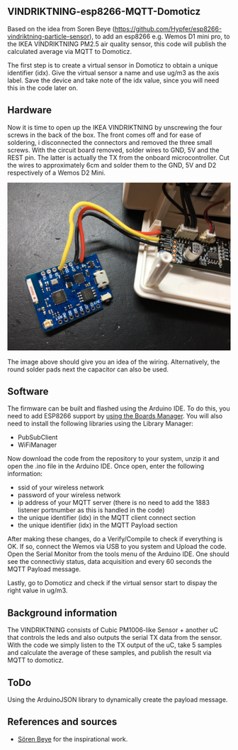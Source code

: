 ## VINDRIKTNING-esp8266-MQTT-Domoticz

Based on the idea from Soren Beye (https://github.com/Hypfer/esp8266-vindriktning-particle-sensor), to add an esp8266 e.g. Wemos D1 mini pro, to the IKEA VINDRIKTNING PM2.5 air quality sensor, this code will publish the calculated average via MQTT to Domoticz. 

The first step is to create a virtual sensor in Domoticz to obtain a unique identifier (idx). Give the virtual sensor a name and use ug/m3 as the axis label. Save the device and take note of the idx value, since you will need this in the code later on.

## Hardware

Now it is time to open up the IKEA VINDRIKTNING by unscrewing the four screws in the back of the box. The front comes off and for ease of soldering, i disconnected the connectors and removed the three small screws. With the circuit board removed, solder wires to GND, 5V and the REST pin. The latter is actually the TX from the onboard microcontroller. Cut the wires to approximately 6cm and solder them to the GND, 5V and D2 respectively of a Wemos D2 Mini. 

![wiring](./img/vr_to_wemos_wiring.jpg)

The image above should give you an idea of the wiring. Alternatively, the round solder pads next the capacitor can also be used.

## Software

The firmware can be built and flashed using the Arduino IDE. To do this, you need to add ESP8266 support by [using the Boards Manager](https://github.com/esp8266/Arduino#installing-with-boards-manager). You will also need to install the following libraries using the Library Manager:

* PubSubClient
* WiFiManager

Now download the code from the repository to your system, unzip it and open the .ino file in the Arduino IDE. Once open, enter the following information:

* ssid of your wireless network
* password of your wireless network
* ip address of your MQTT server (there is no need to add the 1883 listener portnumber as this is handled in the code)
* the unique identifier (idx) in the MQTT client connect section
* the unique identifier (idx) in the MQTT Payload section

After making these changes, do a Verify/Compile to check if everything is OK. If so, connect the Wemos via USB to you system and Upload the code. Open the Serial Monitor from the tools menu of the Arduino IDE. One should see the connectiviy status, data acquisition and every 60 seconds the MQTT Payload message.

Lastly, go to Domoticz and check if the virtual sensor start to dispay the right value in ug/m3.

## Background information

The VINDRIKTNING consists of Cubic PM1006-like Sensor + another uC that controls the leds and also outputs the serial TX data from the sensor. With the code we simply listen to the TX output of the uC, take 5 samples and calculate the average of these samples, and publish the result via MQTT to domoticz.

## ToDo

Using the ArduinoJSON library to dynamically create the payload message.

## References and sources

- [Sören Beye](https://github.com/Hypfer/esp8266-vindriktning-particle-sensor) for the inspirational work.
